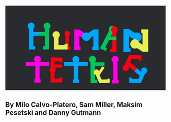 ![Human Tetris](./public/Tetris.png 'does this show up?')

## By Milo Calvo-Platero, Sam Miller, Maksim Pesetski and Danny Gutmann

